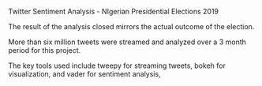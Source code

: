 Twitter Sentiment Analysis - NIgerian Presidential Elections 2019

The result of the analysis closed mirrors the actual outcome of the election.

More than six million tweets were streamed and analyzed over a 3 month period for this project.

The key tools used include tweepy for streaming tweets, bokeh for visualization, and vader for sentiment analysis, 
